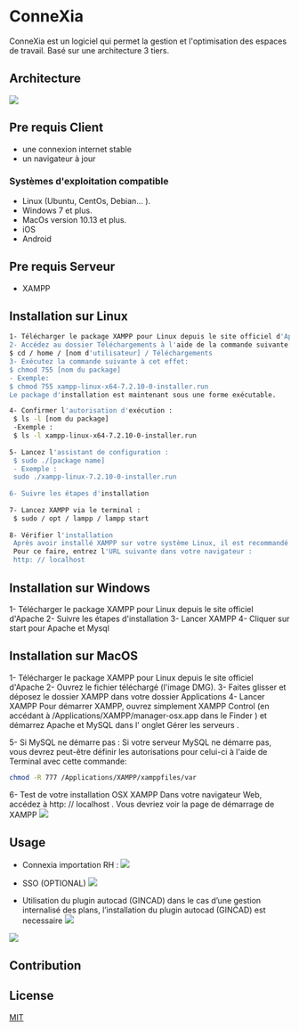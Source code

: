 # ConneXia

ConneXia est un logiciel qui permet la gestion et l'optimisation des espaces de travail. Basé sur une architecture 3 tiers.

## Architecture

![](https://www.geonov.fr/fig/client-server/client-server-3-tiers-small.png)

## Pre requis Client
- une connexion internet stable
- un navigateur à jour

### Systèmes d'exploitation compatible

- Linux (Ubuntu, CentOs, Debian... ).
- Windows 7 et plus.
- MacOs version 10.13 et plus.
- iOS
- Android

## Pre requis Serveur
- XAMPP

## Installation sur Linux

```bash
1- Télécharger le package XAMPP pour Linux depuis le site officiel d'Apache
2- Accédez au dossier Téléchargements à l'aide de la commande suivante:
$ cd / home / [nom d'utilisateur] / Téléchargements
3- Exécutez la commande suivante à cet effet:
$ chmod 755 [nom du package]
- Exemple:
$ chmod 755 xampp-linux-x64-7.2.10-0-installer.run
Le package d'installation est maintenant sous une forme exécutable.

4- Confirmer l'autorisation d'exécution :
 $ ls -l [nom du package]
 -Exemple :
 $ ls -l xampp-linux-x64-7.2.10-0-installer.run
 
5- Lancez l'assistant de configuration :
 $ sudo ./[package name]
 - Exemple :
 sudo ./xampp-linux-7.2.10-0-installer.run
 
6- Suivre les étapes d'installation 
 
7- Lancez XAMPP via le terminal :
 $ sudo / opt / lampp / lampp start
 
8- Vérifier l'installation
 Après avoir installé XAMPP sur votre système Linux, il est recommandé de vérifier l'installation. 
 Pour ce faire, entrez l'URL suivante dans votre navigateur :
 http: // localhost 
```

## Installation sur Windows
1- Télécharger le package XAMPP pour Linux depuis le site officiel d'Apache
2- Suivre les étapes d'installation
3- Lancer XAMPP 
4- Cliquer sur start pour Apache et Mysql

## Installation sur MacOS
1- Télécharger le package XAMPP pour Linux depuis le site officiel d'Apache
2- Ouvrez le fichier téléchargé (l'image DMG).
3- Faites glisser et déposez le dossier XAMPP dans votre dossier Applications 
4- Lancer XAMPP
Pour démarrer XAMPP, ouvrez simplement XAMPP Control (en accédant à /Applications/XAMPP/manager-osx.app dans le Finder ) et démarrez Apache et MySQL dans l' onglet Gérer les serveurs .

5- Si MySQL ne démarre pas :
Si votre serveur MySQL ne démarre pas, vous devrez peut-être définir les autorisations pour celui-ci à l'aide de Terminal avec cette commande:
```Bash
chmod -R 777 /Applications/XAMPP/xamppfiles/var
```
6- Test de votre installation OSX XAMPP
Dans votre navigateur Web, accédez à http: // localhost .
Vous devriez voir la page de démarrage de XAMPP
![](https://s3.amazonaws.com/webucator-how-tos/2080.png)

## Usage


- Connexia importation RH : 
![](https://i.ibb.co/X3nKHrf/Untitled-3.png)
- SSO (OPTIONAL)
![](https://i.ibb.co/fHxSz7P/sso.png)

- Utilisation du plugin autocad (GINCAD)
dans le cas d’une gestion internalisé des plans, l’installation du plugin autocad (GINCAD) est necessaire
![](https://i.ibb.co/G5tFCHz/export.png)

![](https://i.ibb.co/nz9JN5q/download.png)





## Contribution


## License
[MIT](https://choosealicense.com/licenses/mit/)
